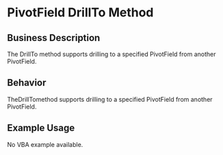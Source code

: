 # PivotField DrillTo Method

## Business Description
The DrillTo method supports drilling to a specified PivotField from another PivotField.

## Behavior
TheDrillTomethod supports drilling to a specified PivotField from another PivotField.

## Example Usage
No VBA example available.